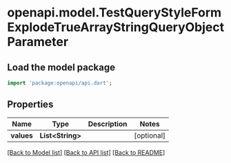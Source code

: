 # openapi.model.TestQueryStyleFormExplodeTrueArrayStringQueryObjectParameter

## Load the model package
```dart
import 'package:openapi/api.dart';
```

## Properties
Name | Type | Description | Notes
------------ | ------------- | ------------- | -------------
**values** | **List&lt;String&gt;** |  | [optional] 

[[Back to Model list]](../README.md#documentation-for-models) [[Back to API list]](../README.md#documentation-for-api-endpoints) [[Back to README]](../README.md)


